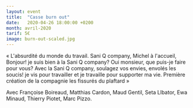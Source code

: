 ```yaml
---
layout: event
title:  "Casse burn out"
date:   2020-04-26 18:00:00 +0200
month: avril-2020
tarif: 5€
image: burn-out-scaled.jpg
---
```


« L'absurdité du monde du travail. Sani Q company, Michel à l'accueil, Bonjour! je suis bien à la Sani Q company? Oui monsieur, que puis-je faire pour vous? Avec la Sani Q company, soulagez vos envies, envolés les soucis! je vis pour travailler et je travaille pour supporter ma vie. Première création de la compagnie les fissurés du plaftard »

Avec Françoise Boireaud, Matthias Cardon, Maud Gentil, Seta Llbator, Ewa Minaud, Thierry Piotet, Marc Pizzo.
